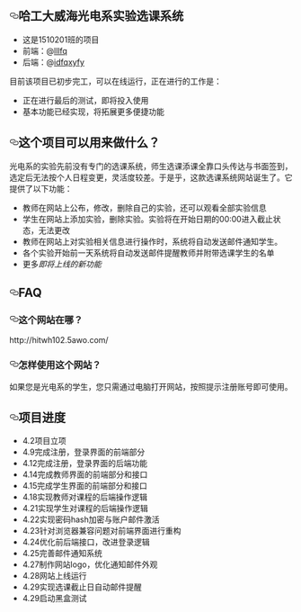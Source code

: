 <article class="markdown-body entry-content" itemprop="text"><h1><a id="user-content-哈工大威海光电系实验选课系统" class="anchor" aria-hidden="true" href="#哈工大威海光电系实验选课系统"><svg class="octicon octicon-link" viewBox="0 0 16 16" version="1.1" width="16" height="16" aria-hidden="true"><path fill-rule="evenodd" d="M4 9h1v1H4c-1.5 0-3-1.69-3-3.5S2.55 3 4 3h4c1.45 0 3 1.69 3 3.5 0 1.41-.91 2.72-2 3.25V8.59c.58-.45 1-1.27 1-2.09C10 5.22 8.98 4 8 4H4c-.98 0-2 1.22-2 2.5S3 9 4 9zm9-3h-1v1h1c1 0 2 1.22 2 2.5S13.98 12 13 12H9c-.98 0-2-1.22-2-2.5 0-.83.42-1.64 1-2.09V6.25c-1.09.53-2 1.84-2 3.25C6 11.31 7.55 13 9 13h4c1.45 0 3-1.69 3-3.5S14.5 6 13 6z"></path></svg></a>哈工大威海光电系实验选课系统</h1>
<ul>
<li>这是1510201班的项目</li>
<li>前端：@<a href=”https://github.com/lllfq”>lllfq</a></li>
<li>后端：@<a href=”https://github.com/idfqxyfy”>idfqxyfy</a></li>     
</ul>
<p>目前该项目已初步完工，可以在线运行，正在进行的工作是：</p>
<ul>
<li>正在进行最后的测试，即将投入使用</li>
<li>基本功能已经实现，将拓展更多便捷功能</li>
</ul>
<h2><a id="user-content-这个项目可以用来做什么" class="anchor" aria-hidden="true" href="#这个项目可以用来做什么"><svg class="octicon octicon-link" viewBox="0 0 16 16" version="1.1" width="16" height="16" aria-hidden="true"><path fill-rule="evenodd" d="M4 9h1v1H4c-1.5 0-3-1.69-3-3.5S2.55 3 4 3h4c1.45 0 3 1.69 3 3.5 0 1.41-.91 2.72-2 3.25V8.59c.58-.45 1-1.27 1-2.09C10 5.22 8.98 4 8 4H4c-.98 0-2 1.22-2 2.5S3 9 4 9zm9-3h-1v1h1c1 0 2 1.22 2 2.5S13.98 12 13 12H9c-.98 0-2-1.22-2-2.5 0-.83.42-1.64 1-2.09V6.25c-1.09.53-2 1.84-2 3.25C6 11.31 7.55 13 9 13h4c1.45 0 3-1.69 3-3.5S14.5 6 13 6z"></path></svg></a>这个项目可以用来做什么？</h2>
<p>光电系的实验先前没有专门的选课系统，师生选课添课全靠口头传达与书面签到，选定后无法按个人日程变更，灵活度较差。于是乎，这款选课系统网站诞生了。它提供了以下功能：</p>
<ul>
<li>教师在网站上公布，修改，删除自己的实验，还可以观看全部实验信息</li>
<li>学生在网站上添加实验，删除实验。实验将在开始日期的00:00进入截止状态，无法更改</li>
<li>教师在网站上对实验相关信息进行操作时，系统将自动发送邮件通知学生。</li>
<li>各个实验开始前一天系统将自动发送邮件提醒教师并附带选课学生的名单</li>
<li>更多<em>即将上线的新功能</em></li>
</ul>
<h2><a id="user-content-faq" class="anchor" aria-hidden="true" href="#faq"><svg class="octicon octicon-link" viewBox="0 0 16 16" version="1.1" width="16" height="16" aria-hidden="true"><path fill-rule="evenodd" d="M4 9h1v1H4c-1.5 0-3-1.69-3-3.5S2.55 3 4 3h4c1.45 0 3 1.69 3 3.5 0 1.41-.91 2.72-2 3.25V8.59c.58-.45 1-1.27 1-2.09C10 5.22 8.98 4 8 4H4c-.98 0-2 1.22-2 2.5S3 9 4 9zm9-3h-1v1h1c1 0 2 1.22 2 2.5S13.98 12 13 12H9c-.98 0-2-1.22-2-2.5 0-.83.42-1.64 1-2.09V6.25c-1.09.53-2 1.84-2 3.25C6 11.31 7.55 13 9 13h4c1.45 0 3-1.69 3-3.5S14.5 6 13 6z"></path></svg></a>FAQ</h2>
<h3><a id="user-content-这个网站在哪" class="anchor" aria-hidden="true" href="#这个网站在哪"><svg class="octicon octicon-link" viewBox="0 0 16 16" version="1.1" width="16" height="16" aria-hidden="true"><path fill-rule="evenodd" d="M4 9h1v1H4c-1.5 0-3-1.69-3-3.5S2.55 3 4 3h4c1.45 0 3 1.69 3 3.5 0 1.41-.91 2.72-2 3.25V8.59c.58-.45 1-1.27 1-2.09C10 5.22 8.98 4 8 4H4c-.98 0-2 1.22-2 2.5S3 9 4 9zm9-3h-1v1h1c1 0 2 1.22 2 2.5S13.98 12 13 12H9c-.98 0-2-1.22-2-2.5 0-.83.42-1.64 1-2.09V6.25c-1.09.53-2 1.84-2 3.25C6 11.31 7.55 13 9 13h4c1.45 0 3-1.69 3-3.5S14.5 6 13 6z"></path></svg></a>这个网站在哪？</h3>
<p>http://hitwh102.5awo.com/</p>
<h3><a id="user-content-怎样使用这个网站" class="anchor" aria-hidden="true" href="#怎样使用这个网站"><svg class="octicon octicon-link" viewBox="0 0 16 16" version="1.1" width="16" height="16" aria-hidden="true"><path fill-rule="evenodd" d="M4 9h1v1H4c-1.5 0-3-1.69-3-3.5S2.55 3 4 3h4c1.45 0 3 1.69 3 3.5 0 1.41-.91 2.72-2 3.25V8.59c.58-.45 1-1.27 1-2.09C10 5.22 8.98 4 8 4H4c-.98 0-2 1.22-2 2.5S3 9 4 9zm9-3h-1v1h1c1 0 2 1.22 2 2.5S13.98 12 13 12H9c-.98 0-2-1.22-2-2.5 0-.83.42-1.64 1-2.09V6.25c-1.09.53-2 1.84-2 3.25C6 11.31 7.55 13 9 13h4c1.45 0 3-1.69 3-3.5S14.5 6 13 6z"></path></svg></a>怎样使用这个网站？</h3>
<p>如果您是光电系的学生，您只需通过电脑打开网站，按照提示注册账号即可使用。</p>
<h2><a id="user-content-项目进度" class="anchor" aria-hidden="true" href="#项目进度"><svg class="octicon octicon-link" viewBox="0 0 16 16" version="1.1" width="16" height="16" aria-hidden="true"><path fill-rule="evenodd" d="M4 9h1v1H4c-1.5 0-3-1.69-3-3.5S2.55 3 4 3h4c1.45 0 3 1.69 3 3.5 0 1.41-.91 2.72-2 3.25V8.59c.58-.45 1-1.27 1-2.09C10 5.22 8.98 4 8 4H4c-.98 0-2 1.22-2 2.5S3 9 4 9zm9-3h-1v1h1c1 0 2 1.22 2 2.5S13.98 12 13 12H9c-.98 0-2-1.22-2-2.5 0-.83.42-1.64 1-2.09V6.25c-1.09.53-2 1.84-2 3.25C6 11.31 7.55 13 9 13h4c1.45 0 3-1.69 3-3.5S14.5 6 13 6z"></path></svg></a>项目进度</h2>
<ul>
<li>4.2项目立项</li>
<li>4.9完成注册，登录界面的前端部分</li>
<li>4.12完成注册，登录界面的后端功能</li>
<li>4.14完成教师界面的前端部分和接口</li>
<li>4.15完成学生界面的前端部分和接口</li>
<li>4.18实现教师对课程的后端操作逻辑</li>
<li>4.21实现学生对课程的后端操作逻辑</li>
<li>4.22实现密码hash加密与账户邮件激活</li>
<li>4.23针对浏览器兼容问题对前端界面进行重构</li>
<li>4.24优化前后端接口，改进登录逻辑</li>
<li>4.25完善邮件通知系统</li>
<li>4.27制作网站logo，优化通知邮件外观</li>
<li>4.28网站上线运行</li>
<li>4.29实现选课截止日自动邮件提醒</li>
<li>4.29启动黑盒测试</li>
</ul>
</article>